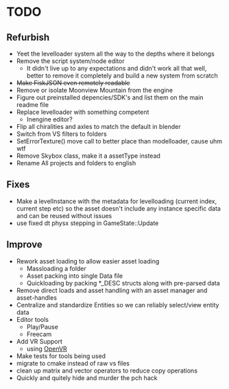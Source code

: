 # TODO

## Refurbish
- Yeet the levelloader system all the way to the depths where it belongs
- Remove the script system/node editor
  - It didn't live up to any expectations and didn't work all that well, better to remove it completely and build a new system from scratch
- ~~Make FiskJSON even remotely readable~~
- Remove or isolate Moonview Mountain from the engine
- Figure out preinstalled depencies/SDK's and list them on the main readme file
- Replace levelloader with something competent
  - Inengine editor?
- Flip all chiralities and axles to match the default in blender
- Switch from VS filters to folders
- SetErrorTexture() move call to better place than modelloader, cause uhm wtf
- Remove Skybox class, make it a assetType instead
- Rename All projects and folders to english

## Fixes
- Make a levelInstance with the metadata for levelloading (current index, current step etc) so the asset doesn't include any instance specific data and can be reused without issues 
- use fixed dt physx stepping in GameState::Update

## Improve
- Rework asset loading to allow easier asset loading
  - Massloading a folder
  - Asset packing into single Data file
  - Quickloading by packing *_DESC structs along with pre-parsed data
- Remove direct loads and asset handling with an asset manager and asset-handles
- Centralize and standardize Entities so we can reliably select/view entity data
- Editor tools
  - Play/Pause
  - Freecam
- Add VR Support
  - using [OpenVR](https://github.com/ValveSoftware/openvr)
- Make tests for tools being used
- migrate to cmake instead of raw vs files
- clean up matrix and vector operators to reduce copy operations
- Quickly and quitely hide and murder the pch hack
